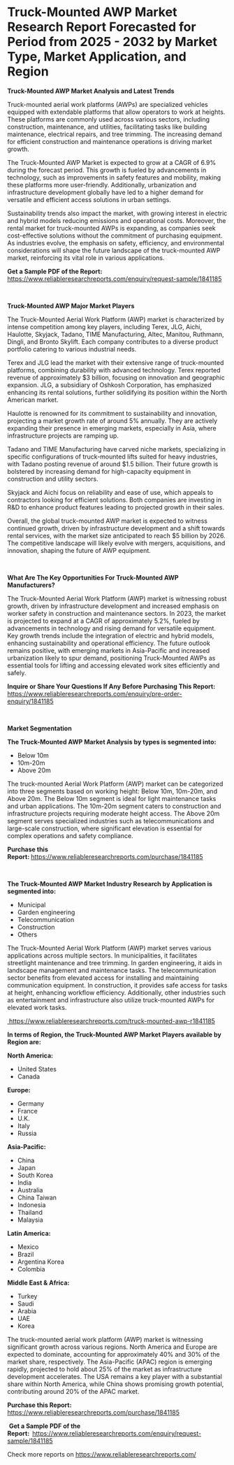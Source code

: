 <p><h1>Truck-Mounted AWP Market Research Report Forecasted for Period from 2025 -  2032 by Market Type, Market Application, and Region</h1></p><p><strong>Truck-Mounted AWP Market Analysis and Latest Trends</strong></p>
<p><p>Truck-mounted aerial work platforms (AWPs) are specialized vehicles equipped with extendable platforms that allow operators to work at heights. These platforms are commonly used across various sectors, including construction, maintenance, and utilities, facilitating tasks like building maintenance, electrical repairs, and tree trimming. The increasing demand for efficient construction and maintenance operations is driving market growth.</p><p>The Truck-Mounted AWP Market is expected to grow at a CAGR of 6.9% during the forecast period. This growth is fueled by advancements in technology, such as improvements in safety features and mobility, making these platforms more user-friendly. Additionally, urbanization and infrastructure development globally have led to a higher demand for versatile and efficient access solutions in urban settings.</p><p>Sustainability trends also impact the market, with growing interest in electric and hybrid models reducing emissions and operational costs. Moreover, the rental market for truck-mounted AWPs is expanding, as companies seek cost-effective solutions without the commitment of purchasing equipment. As industries evolve, the emphasis on safety, efficiency, and environmental considerations will shape the future landscape of the truck-mounted AWP market, reinforcing its vital role in various applications.</p></p>
<p><strong>Get a Sample PDF of the Report:&nbsp;</strong> <a href="https://www.reliableresearchreports.com/enquiry/request-sample/1841185?utm_campaign=2260&utm_medium=2&utm_source=Github&utm_content=ia&utm_term=28022025&utm_id=truck-mounted-awp">https://www.reliableresearchreports.com/enquiry/request-sample/1841185</a></p>
<p>&nbsp;</p>
<p><strong>Truck-Mounted AWP Major Market Players</strong></p>
<p><p>The Truck-Mounted Aerial Work Platform (AWP) market is characterized by intense competition among key players, including Terex, JLG, Aichi, Haulotte, Skyjack, Tadano, TIME Manufacturing, Altec, Manitou, Ruthmann, Dingli, and Bronto Skylift. Each company contributes to a diverse product portfolio catering to various industrial needs.</p><p>Terex and JLG lead the market with their extensive range of truck-mounted platforms, combining durability with advanced technology. Terex reported revenue of approximately $3 billion, focusing on innovation and geographic expansion. JLG, a subsidiary of Oshkosh Corporation, has emphasized enhancing its rental solutions, further solidifying its position within the North American market.</p><p>Haulotte is renowned for its commitment to sustainability and innovation, projecting a market growth rate of around 5% annually. They are actively expanding their presence in emerging markets, especially in Asia, where infrastructure projects are ramping up.</p><p>Tadano and TIME Manufacturing have carved niche markets, specializing in specific configurations of truck-mounted lifts suited for heavy industries, with Tadano posting revenue of around $1.5 billion. Their future growth is bolstered by increasing demand for high-capacity equipment in construction and utility sectors.</p><p>Skyjack and Aichi focus on reliability and ease of use, which appeals to contractors looking for efficient solutions. Both companies are investing in R&D to enhance product features leading to projected growth in their sales.</p><p>Overall, the global truck-mounted AWP market is expected to witness continued growth, driven by infrastructure development and a shift towards rental services, with the market size anticipated to reach $5 billion by 2026. The competitive landscape will likely evolve with mergers, acquisitions, and innovation, shaping the future of AWP equipment.</p></p>
<p>&nbsp;</p>
<p><strong>What Are The Key Opportunities For Truck-Mounted AWP Manufacturers?</strong></p>
<p><p>The Truck-Mounted Aerial Work Platform (AWP) market is witnessing robust growth, driven by infrastructure development and increased emphasis on worker safety in construction and maintenance sectors. In 2023, the market is projected to expand at a CAGR of approximately 5.2%, fueled by advancements in technology and rising demand for versatile equipment. Key growth trends include the integration of electric and hybrid models, enhancing sustainability and operational efficiency. The future outlook remains positive, with emerging markets in Asia-Pacific and increased urbanization likely to spur demand, positioning Truck-Mounted AWPs as essential tools for lifting and accessing elevated work sites efficiently and safely.</p></p>
<p><strong>Inquire or Share Your Questions If Any Before Purchasing This Report:</strong> <a href="https://www.reliableresearchreports.com/enquiry/pre-order-enquiry/1841185?utm_campaign=2260&utm_medium=2&utm_source=Github&utm_content=ia&utm_term=28022025&utm_id=truck-mounted-awp">https://www.reliableresearchreports.com/enquiry/pre-order-enquiry/1841185</a></p>
<p>&nbsp;</p>
<p><strong>Market Segmentation</strong></p>
<p><strong>The Truck-Mounted AWP Market Analysis by types is segmented into:</strong></p>
<p><ul><li>Below 10m</li><li>10m-20m</li><li>Above 20m</li></ul></p>
<p><p>The truck-mounted Aerial Work Platform (AWP) market can be categorized into three segments based on working height: Below 10m, 10m-20m, and Above 20m. The Below 10m segment is ideal for light maintenance tasks and urban applications. The 10m-20m segment caters to construction and infrastructure projects requiring moderate height access. The Above 20m segment serves specialized industries such as telecommunications and large-scale construction, where significant elevation is essential for complex operations and safety compliance.</p></p>
<p><strong>Purchase this Report:&nbsp;</strong><a href="https://www.reliableresearchreports.com/purchase/1841185?utm_campaign=2260&utm_medium=2&utm_source=Github&utm_content=ia&utm_term=28022025&utm_id=truck-mounted-awp">https://www.reliableresearchreports.com/purchase/1841185</a></p>
<p>&nbsp;</p>
<p><strong>The Truck-Mounted AWP Market Industry Research by Application is segmented into:</strong></p>
<p><ul><li>Municipal</li><li>Garden engineering</li><li>Telecommunication</li><li>Construction</li><li>Others</li></ul></p>
<p><p>The Truck-Mounted Aerial Work Platform (AWP) market serves various applications across multiple sectors. In municipalities, it facilitates streetlight maintenance and tree trimming. In garden engineering, it aids in landscape management and maintenance tasks. The telecommunication sector benefits from elevated access for installing and maintaining communication equipment. In construction, it provides safe access for tasks at height, enhancing workflow efficiency. Additionally, other industries such as entertainment and infrastructure also utilize truck-mounted AWPs for elevated work tasks.</p></p>
<p><a href="https://www.reliableresearchreports.com/truck-mounted-awp-r1841185?utm_campaign=2260&utm_medium=2&utm_source=Github&utm_content=ia&utm_term=28022025&utm_id=truck-mounted-awp">&nbsp;https://www.reliableresearchreports.com/truck-mounted-awp-r1841185</a></p>
<p><strong>In terms of Region, the Truck-Mounted AWP Market Players available by Region are:</strong></p>
<p>
    <p> <strong> North America: </strong>
        <ul>
            <li>United States</li>
            <li>Canada</li>
        </ul>
        </p> 
    <p> <strong> Europe: </strong>
        <ul>
            <li>Germany</li>
            <li>France</li>
            <li>U.K.</li>
            <li>Italy</li>
            <li>Russia</li>
        </ul>
        </p> 
    <p> <strong> Asia-Pacific: </strong>
        <ul>
            <li>China</li>
            <li>Japan</li>
            <li>South Korea</li>
            <li>India</li>
            <li>Australia</li>
            <li>China Taiwan</li>
            <li>Indonesia</li>
            <li>Thailand</li>
            <li>Malaysia</li>
        </ul>
        </p> 
    <p> <strong> Latin America: </strong>
        <ul>
            <li>Mexico</li>
            <li>Brazil</li>
            <li>Argentina Korea</li>
            <li>Colombia</li>
        </ul>
        </p> 
    <p> <strong> Middle East & Africa: </strong>
        <ul>
            <li>Turkey</li>
            <li>Saudi</li>
            <li>Arabia</li>
            <li>UAE</li>
            <li>Korea</li>
        </ul>
    </p>
    </p>
<p><p>The truck-mounted aerial work platform (AWP) market is witnessing significant growth across various regions. North America and Europe are expected to dominate, accounting for approximately 40% and 30% of the market share, respectively. The Asia-Pacific (APAC) region is emerging rapidly, projected to hold about 25% of the market as infrastructure development accelerates. The USA remains a key player with a substantial share within North America, while China shows promising growth potential, contributing around 20% of the APAC market.</p></p>
<p><strong>Purchase this Report: </strong><a href="https://www.reliableresearchreports.com/purchase/1841185?utm_campaign=2260&utm_medium=2&utm_source=Github&utm_content=ia&utm_term=28022025&utm_id=truck-mounted-awp">https://www.reliableresearchreports.com/purchase/1841185</a></p>
<p>&nbsp;<strong>Get a Sample PDF of the Report:&nbsp;&nbsp;</strong><a href="https://www.reliableresearchreports.com/enquiry/request-sample/1841185?utm_campaign=2260&utm_medium=2&utm_source=Github&utm_content=ia&utm_term=28022025&utm_id=truck-mounted-awp">https://www.reliableresearchreports.com/enquiry/request-sample/1841185</a></p>
<p><strong></strong></p>
<p>Check more reports on <a href="https://www.reliableresearchreports.com/?utm_campaign=2260&utm_medium=2&utm_source=Github&utm_content=ia&utm_term=28022025&utm_id=truck-mounted-awp">https://www.reliableresearchreports.com/</a></p>